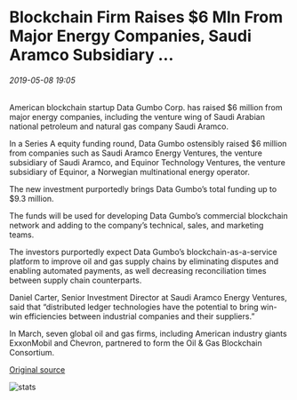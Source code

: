 # Blockchain Firm Raises $6 Mln From Major Energy Companies, Saudi Aramco Subsidiary ...

###### 2019-05-08 19:05

American blockchain startup Data Gumbo Corp. has raised $6 million from major energy companies, including the venture wing of Saudi Arabian national petroleum and natural gas company Saudi Aramco.

In a Series A equity funding round, Data Gumbo ostensibly raised $6 million from companies such as Saudi Aramco Energy Ventures, the venture subsidiary of Saudi Aramco, and Equinor Technology Ventures, the venture subsidiary of Equinor, a Norwegian multinational energy operator.

The new investment purportedly brings Data Gumbo’s total funding up to $9.3 million.

The funds will be used for developing Data Gumbo’s commercial blockchain network and adding to the company’s technical, sales, and marketing teams.

The investors purportedly expect Data Gumbo’s blockchain-as-a-service platform to improve oil and gas supply chains by eliminating disputes and enabling automated payments, as well decreasing reconciliation times between supply chain counterparts.

Daniel Carter, Senior Investment Director at Saudi Aramco Energy Ventures, said that “distributed ledger technologies have the potential to bring win-win efficiencies between industrial companies and their suppliers.”

In March, seven global oil and gas firms, including American industry giants ExxonMobil and Chevron, partnered to form the Oil & Gas Blockchain Consortium.

[Original source](https://cointelegraph.com/news/blockchain-firm-raises-6-mln-from-major-energy-companies-saudi-aramco-subsidiary)

![stats](https://c.statcounter.com/11760860/0/a89fa40b/1/ "stats")